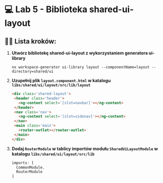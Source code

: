 # 💻 Lab 5 - Biblioteka shared-ui-layout

## 🏋️‍♀️ Lista kroków:

1. **Utwórz bibliotekę shared-ui-layout z wykorzystaniem generatora ui-library**

   ```shell
   nx workspace-generator ui-library layout --componentName=layout --directory=shared/ui
   ```

2. **Uzupełnij plik `layout.component.html` w katalogu `libs/shared/ui/layout/src/lib/layout`**

   ```html
   <div class='shared-layout'>
    <header class='header'>
      <ng-content select='[slot=navbar]'></ng-content>
    </header>
    <nav class='nav'>
      <ng-content select='[slot=sidenav]'></ng-content>
    </nav>
    <main class='main'>
      <router-outlet></router-outlet>
    </main>
   </div>
   ```

3. **Dodaj `RouterModule` w tablicy importów modułu `SharedUiLayoutModule` w katalogu `libs/shared/ui/layout/src/lib`**

   ```typescript
   imports: [
     CommonModule,
     RouterModule
   ]
   ```
